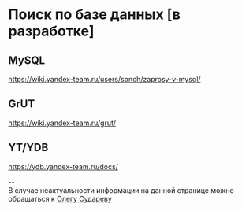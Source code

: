 # Поиск по базе данных [в разработке]

## MySQL

https://wiki.yandex-team.ru/users/sonch/zaprosy-v-mysql/

## GrUT

https://wiki.yandex-team.ru/grut/

## YT/YDB

https://ydb.yandex-team.ru/docs/

--
<br>
В случае неактуальности информации на данной странице можно обращаться к [Олегу Судареву](https://staff.yandex-team.ru/sudar)
